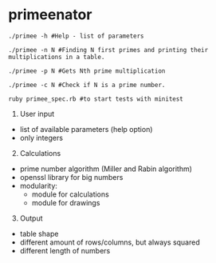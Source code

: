 primeenator
===========

`./primee -h #Help - list of parameters`

`./primee -n N #Finding N first primes and printing their multiplications in a table.`

`./primee -p N #Gets Nth prime multiplication`

`./primee -c N #Check if N is a prime number.`

`ruby primee_spec.rb #to start tests with minitest`

1. User input
  - list of available parameters (help option)
  - only integers

2. Calculations
  - prime number algorithm (Miller and Rabin algorithm)
  - openssl library for big numbers
  - modularity:
    - module for calculations
    - module for drawings

3. Output
  - table shape
  - different amount of rows/columns, but always squared
  - different length of numbers
